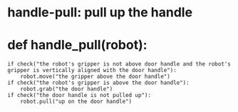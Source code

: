 # handle-pull: pull up the handle
# def handle_pull(robot):
    if check("the robot's gripper is not above door handle and the robot's gripper is vertically aligned with the door handle"):
        robot.move("the gripper above the door handle")
    if check("the robot's gripper is above the door handle"):
        robot.grab("the door handle")
    if check("the door handle is not pulled up"):
        robot.pull("up on the door handle")